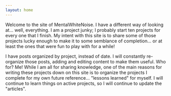```yaml
---
layout: home
---
```


Welcome to the site of MentalWhiteNoise. I have a different way of looking at... well, everything. I am a project junky; I probably start ten projects for every one that I finish. My intent with this site is to share some of those projects lucky enough to make it to some semblance of completion... or at least the ones that were fun to play with for a while!

I have posts organized by project, instead of date. I will constantly re-organize those posts, adding and editing content to make them useful. Who for? Me! While I am all for sharing knowledge, one of the main reasons for writing these projects down on this site is to organize the projects I complete for my own future reference... "lessons learned" for myself. I will continue to learn things on active projects, so I will continue to update the "articles".
